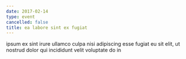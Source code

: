 ```yaml
---
date: 2017-02-14
type: event
cancelled: false
title: ea labore sint ex fugiat
---
```

ipsum ex sint irure ullamco culpa nisi adipiscing esse fugiat eu sit elit, ut nostrud dolor qui incididunt velit voluptate do in